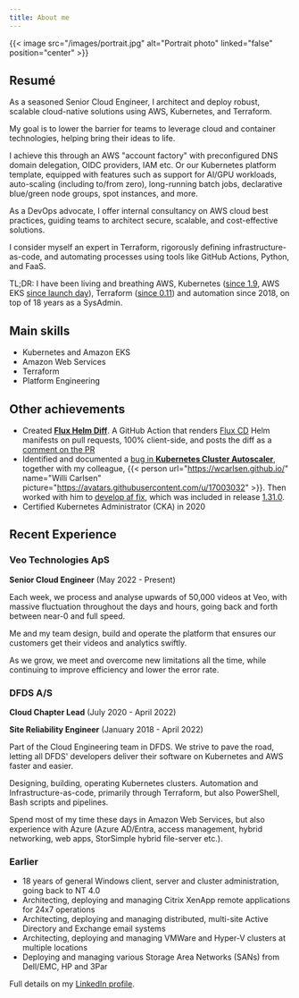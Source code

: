 ```yaml
---
title: About me
---
```


{{< image src="/images/portrait.jpg" alt="Portrait photo" linked="false" position="center" >}}

<!--more-->

## Resumé

As a seasoned Senior Cloud Engineer, I architect and deploy robust, scalable cloud-native solutions using AWS, Kubernetes, and Terraform.

My goal is to lower the barrier for teams to leverage cloud and container technologies, helping bring their ideas to life.

I achieve this through an AWS "account factory" with preconfigured DNS domain delegation, OIDC providers, IAM etc. Or our Kubernetes platform template, equipped with features such as support for AI/GPU workloads, auto-scaling (including to/from zero), long-running batch jobs, declarative blue/green node groups, spot instances, and more.

As a DevOps advocate, I offer internal consultancy on AWS cloud best practices, guiding teams to architect secure, scalable, and cost-effective solutions.

I consider myself an expert in Terraform, rigorously defining infrastructure-as-code, and automating processes using tools like GitHub Actions, Python, and FaaS.

TL;DR: I have been living and breathing AWS, Kubernetes ([since 1.9](https://kubernetes.io/blog/2017/12/kubernetes-19-workloads-expanded-ecosystem/), AWS EKS [since launch day](https://aws.amazon.com/blogs/aws/amazon-eks-now-generally-available/)), Terraform ([since 0.11](https://www.hashicorp.com/en/blog/hashicorp-terraform-0-11)) and automation since 2018, on top of 18 years as a SysAdmin.

## Main skills

- Kubernetes and Amazon EKS
- Amazon Web Services
- Terraform
- Platform Engineering

## Other achievements

- Created [**Flux Helm Diff**](../posts/flux-helm-diff). A GitHub Action that renders [Flux CD](https://fluxcd.io/) Helm manifests on pull requests, 100% client-side, and posts the diff as a [comment on the PR](https://github.com/marketplace/actions/flux-helm-diff#example-outputpr-comment)
- Identified and documented a [bug in **Kubernetes Cluster Autoscaler**](https://github.com/kubernetes/autoscaler/issues/6481), together with my colleague, {{< person url="https://wcarlsen.github.io/" name="Willi Carlsen" picture="https://avatars.githubusercontent.com/u/17003032" >}}. Then worked with him to [develop af fix](https://github.com/kubernetes/autoscaler/pull/6482), which was included in release [1.31.0](https://github.com/kubernetes/autoscaler/releases/tag/cluster-autoscaler-1.31.0).
- Certified Kubernetes Administrator (CKA) in 2020

## Recent Experience

### Veo Technologies ApS

**Senior Cloud Engineer** (May 2022 - Present)

Each week, we process and analyse upwards of 50,000 videos at Veo, with massive fluctuation throughout the days and hours, going back and forth between near-0 and full speed.

Me and my team design, build and operate the platform that ensures our customers get their videos and analytics swiftly.

As we grow, we meet and overcome new limitations all the time, while continuing to improve efficiency and lower the error rate.

### DFDS A/S

**Cloud Chapter Lead** (July 2020 - April 2022)

**Site Reliability Engineer** (January 2018 - April 2022)

Part of the Cloud Engineering team in DFDS. We strive to pave the road, letting all DFDS' developers deliver their software on Kubernetes and AWS faster and easier.

Designing, building, operating Kubernetes clusters. Automation and Infrastructure-as-code, primarily through Terraform, but also PowerShell, Bash scripts and pipelines.

Spend most of my time these days in Amazon Web Services, but also experience with Azure (Azure AD/Entra, access management, hybrid networking, web apps, StorSimple hybrid file-server etc.).

### Earlier

- 18 years of general Windows client, server and cluster administration, going back to NT 4.0
- Architecting, deploying and managing Citrix XenApp remote applications for 24x7 operations
- Architecting, deploying and managing distributed, multi-site Active Directory and Exchange email systems
- Architecting, deploying and managing VMWare and Hyper-V clusters at multiple locations
- Deploying and managing various Storage Area Networks (SANs) from Dell/EMC, HP and 3Par

Full details on my [LinkedIn profile](https://www.linkedin.com/in/rasmusrask/details/experience/).